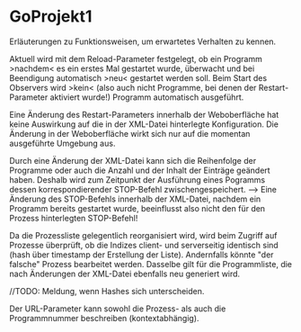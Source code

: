 # GoProjekt1
Erläuterungen zu Funktionsweisen, um erwartetes Verhalten zu kennen.

Aktuell wird mit dem Reload-Parameter festgelegt, ob ein Programm >nachdem< es ein erstes Mal gestartet wurde, überwacht und bei Beendigung automatisch >neu< gestartet werden soll.
Beim Start des Observers wird >kein< (also auch nicht Programme, bei denen der Restart-Parameter aktiviert wurde!) Programm automatisch ausgeführt.

Eine Änderung des Restart-Parameters innerhalb der Weboberfläche hat keine Auswirkung auf die in der XML-Datei hinterlegte Konfiguration. Die Änderung in der Weboberfläche wirkt sich nur auf die momentan ausgeführte Umgebung aus.

Durch eine Änderung der XML-Datei kann sich die Reihenfolge der Programme oder auch die Anzahl und der Inhalt der Einträge geändert haben. Deshalb wird zum Zeitpunkt der Ausführung eines Pogramms dessen korrespondierender STOP-Befehl zwischengespeichert. --> Eine Änderung des STOP-Befehls innerhalb der XML-Datei, nachdem ein Programm bereits gestartet wurde, beeinflusst also nicht den für den Prozess hinterlegten STOP-Befehl!

Da die Prozessliste gelegentlich reorganisiert wird, wird beim Zugriff auf Prozesse überprüft, ob die Indizes client- und serverseitig identisch sind (hash über timestamp der Erstellung der Liste). Andernfalls könnte "der falsche" Prozess bearbeitet werden.
Dasselbe gilt für die Programmliste, die nach Änderungen der XML-Datei ebenfalls neu generiert wird.

//TODO: Meldung, wenn Hashes sich unterscheiden.

Der URL-Parameter kann sowohl die Prozess- als auch die Programmnummer beschreiben (kontextabhängig).
